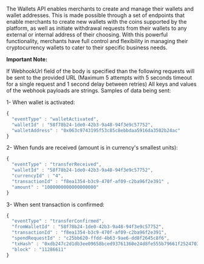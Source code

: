 The Wallets API enables merchants to create and manage their wallets and wallet addresses. This is made possible through a set of endpoints that enable merchants to create new wallets with the coins supported by the platform, as well as initiate withdrawal requests from their wallets to any external or internal address of their choosing. With this powerful functionality, merchants have full control and flexibility in managing their cryptocurrency wallets to cater to their specific business needs.


**Important Note:**

If WebhookUrl field of the body is specified than the following requests will be sent to the provided URL (Maximum 5 attempts with 5 seconds timeout for a single request and 1 second delay between retries) All keys and values of the webhook payloads are strings. Samples of data being sent:

1- When wallet is activated:
```javascript
{
  "eventType" : "walletActivated",
  "walletId" : "58f78b24-1de0-42b3-9a48-94f3e9c57752",
  "walletAddress" : "0x063c9743195f53c85c8ebbdaa5916da3502b24ac"
}
```



2- When funds are received (amount is in currency's smallest units):
```javascript
{
  "eventType" : "transferReceived",
  "walletId" : "58f78b24-1de0-42b3-9a48-94f3e9c57752",
  "currencyId" : "4",
  "transactionId" : "f8ea1354-b3c9-470f-af09-c2ba96f2e391" ,
  "amount" : "1000000000000000000"
}
```



3- When sent transaction is confirmed:
```javascript
{
  "eventType" : "transferConfirmed",
  "fromWalletId" : "58f78b24-1de0-42b3-9a48-94f3e9c57752",
  "transactionId" : "f8ea1354-b3c9-470f-af09-c2ba96f2e391",
  "spendRequestId" : "c25bb620-ffdd-4b63-9ae6-dd8f2645c8f6",
  "txHash" : "0xdb247c2d1db3ee09658bced93761360e24d8fe555b79661f252470305babfd3d",
  "block" : "11286611"
}
```

